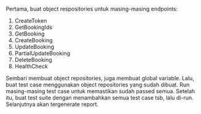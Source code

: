 Pertama, buat object respositories untuk masing-masing endpoints:
1. CreateToken
2. GetBookingIds
3. GetBooking
4. CreateBooking
5. UpdateBooking
6. PartialUpdateBooking
7. DeleteBooking
8. HealthCheck

Sembari membuat object repositories, juga membuat global variable.
Lalu, buat test case menggunakan object repositories yang sudah dibuat.
Run masing-masing test case untuk memastikan sudah passed semua.
Setelah itu, buat test suite dengan menambahkan semua test case tsb, lalu di-run.
Selanjutnya akan tergenerate report.
